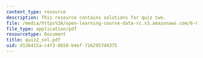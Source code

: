 ```yaml
---
content_type: resource
description: This resource contains solutions for quiz two.
file: /media/https%3A/open-learning-course-data-rc.s3.amazonaws.com/6-041-probabilistic-systems-analysis-and-applied-probability-spring-2006/d136415ac4f38b50b4ef7162957d4375_quiz2_sol.pdf
file_type: application/pdf
resourcetype: Document
title: quiz2_sol.pdf
uid: d136415a-c4f3-8b50-b4ef-7162957d4375
---
```

